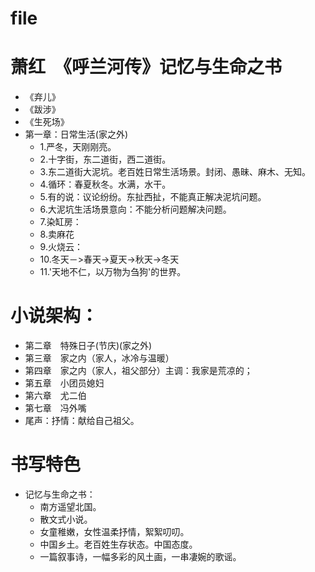 # file
# 萧红　《呼兰河传》记忆与生命之书
- 《弃儿》
- 《跋涉》
- 《生死场》
- 第一章：日常生活(家之外)
    - 1.严冬，天刚刚亮。
    - 2.十字街，东二道街，西二道街。
    - 3.东二道街大泥坑。老百姓日常生活场景。封闭、愚昧、麻木、无知。
    - 4.循环：春夏秋冬。水满，水干。
    - 5.有的说：议论纷纷。东扯西扯，不能真正解决泥坑问题。
    - 6.大泥坑生活场景意向：不能分析问题解决问题。
    - 7.染缸房：
    - 8.卖麻花
    - 9.火烧云：
    - 10.冬天－>春天->夏天->秋天->冬天
    - 11.'天地不仁，以万物为刍狗'的世界。
# 小说架构：
- 第二章　特殊日子(节庆)(家之外)
- 第三章　家之内（家人，冰冷与温暖）
- 第四章　家之内（家人，祖父部分）主调：我家是荒凉的；
- 第五章　小团员媳妇
- 第六章　尤二伯
- 第七章　冯外嘴
- 尾声：抒情：献给自己祖父。
# 书写特色
- 记忆与生命之书：　
    - 南方遥望北国。
    - 散文式小说。
    - 女童稚嫩，女性温柔抒情，絮絮叨叨。
    - 中国乡土。老百姓生存状态。中国态度。
    - 一篇叙事诗，一幅多彩的风土画，一串凄婉的歌谣。